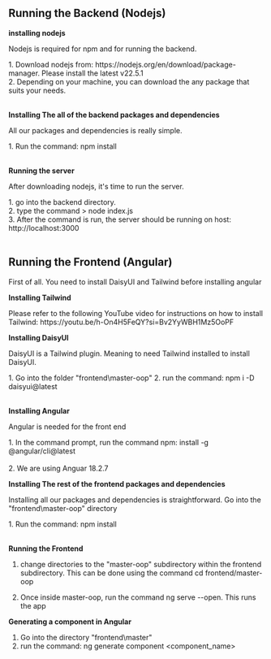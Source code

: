 ## Running the Backend (Nodejs)

**installing nodejs** <br>
<p>Nodejs is required for npm and for running the backend.</p>
1. Download nodejs from: https://nodejs.org/en/download/package-manager. Please install the latest v22.5.1 <br>
2. Depending on your machine, you can download the any package that suits your needs. <br><br>

**Installing The all of the backend packages and dependencies** <br>
<p>All our packages and dependencies is really simple.</p>
1. Run the command: npm install <br><br>

**Running the server** <br>
<p> After downloading nodejs, it's time to run the server. </p>
1. go into the backend directory. <br>
2. type the command > node index.js <br>
3. After the command is run, the server should be running on host: http://localhost:3000 <br><br>

## Running the Frontend (Angular)

<p>First of all. You need to install DaisyUI and Tailwind before installing angular</p>

**Installing Tailwind**
<p>Please refer to the following YouTube video for instructions on how to install Tailwind: https://youtu.be/h-On4H5FeQY?si=Bv2YyWBH1Mz5OoPF</p>

**Installing DaisyUI**
<P>DaisyUI is a Tailwind plugin. Meaning to need Tailwind installed to install DaisyUI.</P>
1. Go into the folder "frontend\master-oop"
2. run the command: npm i -D daisyui@latest<br><br>

**Installing Angular** <br>
<p>Angular is needed for the front end</p>
1. In the command prompt, run the command npm: install -g @angular/cli@latest<br><br>
2. We are using Anguar 18.2.7

**Installing The rest of the frontend packages and dependencies** <br>
<p>Installing all our packages and dependencies is straightforward. Go into the "frontend\master-oop" directory</p>
1. Run the command: npm install <br><br>

**Running the Frontend** <br>
1. change directories to the "master-oop" subdirectory within the frontend subdirectory. This can be done using the command
cd frontend/master-oop

2. Once inside master-oop, run the command ng serve --open. This runs the app

**Generating a component in Angular**

1. Go into the directory "frontend\master"
2. run the command: ng generate component <component_name> <br><br>
